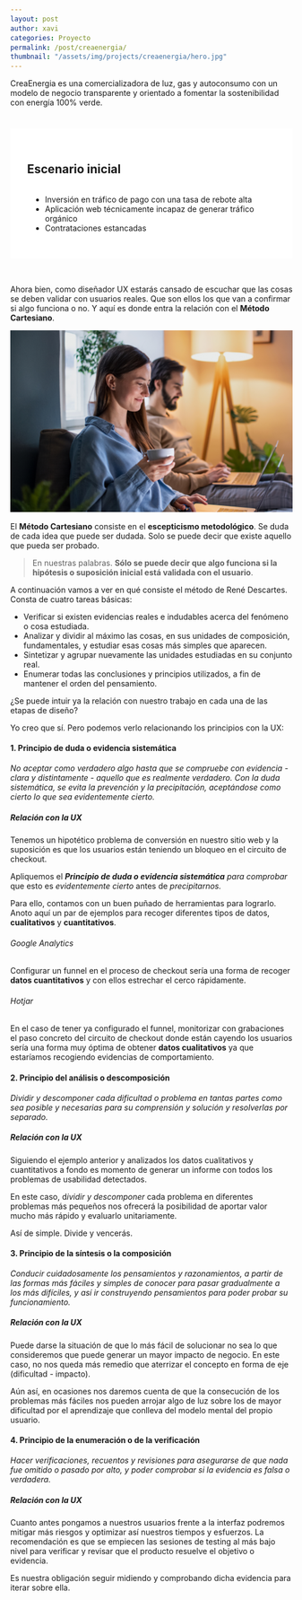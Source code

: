```yaml
---
layout: post
author: xavi
categories: Proyecto
permalink: /post/creaenergia/
thumbnail: "/assets/img/projects/creaenergia/hero.jpg"
---
```

CreaEnergia es una comercializadora de luz, gas y autoconsumo con un modelo de negocio transparente y orientado a fomentar la sostenibilidad con energía 100% verde.

<div style="background-color: #fff; padding: 30px; display: inline-block; margin: 1.5rem 0 2rem">
    <h2>Escenario inicial</h2>
    <ul style="padding: 1rem; margin: 0 1rem;">
        <li>Inversión en tráfico de pago con una tasa de rebote alta</li>
        <li>Aplicación web técnicamente incapaz de generar tráfico orgánico</li>
        <li>Contrataciones estancadas</li>
    </ul>
</div>


Ahora bien, como diseñador UX estarás cansado de escuchar que las cosas se deben validar con usuarios reales. Que son ellos los que van a confirmar si algo funciona o no. Y aquí es donde entra la relación con el **Método Cartesiano**.

<img src="/assets/img/projects/creaenergia/hero.jpg"/>

El **Método Cartesiano** consiste en el **escepticismo metodológico**. Se duda de cada idea que puede ser dudada. Solo se puede decir que existe aquello que pueda ser probado.

> En nuestras palabras. **Sólo se puede decir que algo funciona si la hipótesis o suposición inicial está validada con el usuario**.

A continuación vamos a ver en qué consiste el método de René Descartes. Consta de cuatro tareas básicas: 

- Verificar si existen evidencias reales e indudables acerca del fenómeno o cosa estudiada.
- Analizar y dividir al máximo las cosas, en sus unidades de composición, fundamentales, y estudiar esas cosas más simples que aparecen.
- Sintetizar y agrupar nuevamente las unidades estudiadas en su conjunto real.
- Enumerar todas las conclusiones y principios utilizados, a fin de mantener el orden del pensamiento.

¿Se puede intuir ya la relación con nuestro trabajo en cada una de las etapas de diseño? 

Yo creo que sí. Pero podemos verlo relacionando los principios con la UX:


#### 1. Principio de duda o evidencia sistemática

*No aceptar como verdadero algo hasta que se compruebe con evidencia - clara y distintamente - aquello que es realmente verdadero. Con la duda sistemática, se evita la prevención y la precipitación, aceptándose como cierto lo que sea evidentemente cierto.*

##### Relación con la UX
Tenemos un hipotético problema de conversión en nuestro sitio web y la suposición es que los usuarios están teniendo un bloqueo en el circuito de checkout.

Apliquemos el ***Principio de duda o evidencia sistemática** para comprobar* que esto es *evidentemente cierto* antes de *precipitarnos.*

Para ello, contamos con un buen puñado de herramientas para lograrlo. Anoto aquí un par de ejemplos para recoger diferentes tipos de datos, **cualitativos** y **cuantitativos**.

###### Google Analytics
Configurar un funnel en el proceso de checkout sería una forma de recoger **datos cuantitativos** y con ellos estrechar el cerco rápidamente.

###### Hotjar
En el caso de tener ya configurado el funnel, monitorizar con grabaciones el paso concreto del circuito de checkout donde están cayendo los usuarios sería una forma muy óptima de obtener **datos cualitativos** ya que estaríamos recogiendo evidencias de comportamiento.

#### 2. Principio del análisis o descomposición
*Dividir y descomponer cada dificultad o problema en tantas partes como sea posible y necesarias para su comprensión y solución y resolverlas por separado.*

##### Relación con la UX
Siguiendo el ejemplo anterior y analizados los datos cualitativos y cuantitativos a fondo es momento de generar un informe con todos los problemas de usabilidad detectados.

En este caso, d*ividir y descomponer* cada problema en diferentes problemas más pequeños nos ofrecerá la posibilidad de aportar valor mucho más rápido y evaluarlo unitariamente.

Así de simple. Divide y vencerás.

#### 3. Principio de la síntesis o la composición
*Conducir cuidadosamente los pensamientos y razonamientos, a partir de las formas más fáciles y simples de conocer para pasar gradualmente a los más difíciles, y así ir construyendo pensamientos para poder probar su funcionamiento.*

##### Relación con la UX
Puede darse la situación de que lo más fácil de solucionar no sea lo que consideremos que puede generar un mayor impacto de negocio. En este caso, no nos queda más remedio que aterrizar el concepto en forma de eje (dificultad - impacto).

Aún así, en ocasiones nos daremos cuenta de que la consecución de los problemas más fáciles nos pueden arrojar algo de luz sobre los de mayor dificultad por el aprendizaje que conlleva del modelo mental del propio usuario.

#### 4. Principio de la enumeración o de la verificación
*Hacer verificaciones, recuentos y revisiones para asegurarse de que nada fue omitido o pasado por alto, y poder comprobar si la evidencia es falsa o verdadera.*

##### Relación con la UX
Cuanto antes pongamos a nuestros usuarios frente a la interfaz podremos mitigar más riesgos y optimizar así nuestros tiempos y esfuerzos. La recomendación es que se empiecen las sesiones de testing al más bajo nivel para verificar y revisar que el producto resuelve el objetivo o evidencia.

Es nuestra obligación seguir midiendo y comprobando dicha evidencia para iterar sobre ella.